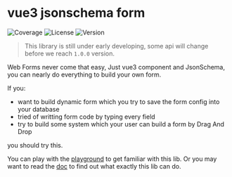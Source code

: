 # vue3 jsonschema form

![Coverage](https://img.shields.io/coveralls/github/pure-vue/vue3-jsonschema-from)
![License](https://img.shields.io/npm/l/@v3jsf/core)
![Version](https://img.shields.io/npm/v/@v3jsf/core)

> This library is still under early developing, some api will change before we reach `1.0.0` version.

Web Forms never come that easy, Just vue3 component and JsonSchema, you can nearly do everything to build your own form.

If you:

- want to build dynamic form which you try to save the form config into your database
- tried of writting form code by typing every field
- try to build some system which your user can build a form by Drag And Drop

you should try this.

You can play with the [playground]() to get familiar with this lib. Or you may want to read the [doc]() to find out what exactly this lib can do.
